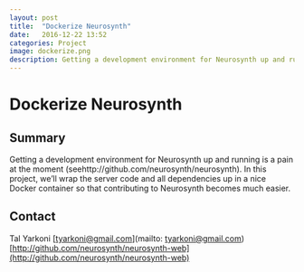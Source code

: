 ```yaml
---
layout: post
title:  "Dockerize Neurosynth"
date:   2016-12-22 13:52
categories: Project
image: dockerize.png
description: Getting a development environment for Neurosynth up and running is a pain at the moment (seehttp://github.com/neurosynth/neurosynth). 
---
```

# Dockerize Neurosynth

## Summary

Getting a development environment for Neurosynth up and running is a pain at the moment (seehttp://github.com/neurosynth/neurosynth). In this project, we’ll wrap the server code and all dependencies up in a nice Docker container so that contributing to Neurosynth becomes much easier.

## Contact
Tal Yarkoni
[tyarkoni@gmail.com](mailto: tyarkoni@gmail.com)
[http://github.com/neurosynth/neurosynth-web](http://github.com/neurosynth/neurosynth-web)
